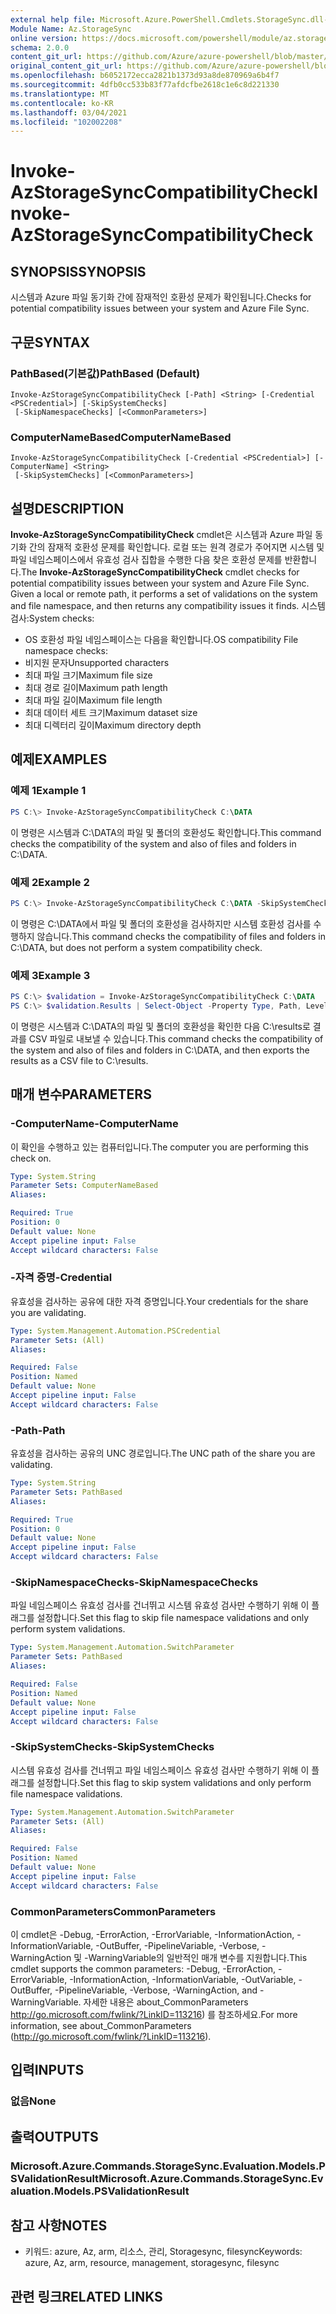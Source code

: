 ```yaml
---
external help file: Microsoft.Azure.PowerShell.Cmdlets.StorageSync.dll-Help.xml
Module Name: Az.StorageSync
online version: https://docs.microsoft.com/powershell/module/az.storagesync/invoke-azstoragesynccompatibilitycheck
schema: 2.0.0
content_git_url: https://github.com/Azure/azure-powershell/blob/master/src/StorageSync/StorageSync/help/Invoke-AzStorageSyncCompatibilityCheck.md
original_content_git_url: https://github.com/Azure/azure-powershell/blob/master/src/StorageSync/StorageSync/help/Invoke-AzStorageSyncCompatibilityCheck.md
ms.openlocfilehash: b6052172ecca2821b1373d93a8de870969a6b4f7
ms.sourcegitcommit: 4dfb0cc533b83f77afdcfbe2618c1e6c8d221330
ms.translationtype: MT
ms.contentlocale: ko-KR
ms.lasthandoff: 03/04/2021
ms.locfileid: "102002208"
---
```

# <span data-ttu-id="a348d-101">Invoke-AzStorageSyncCompatibilityCheck</span><span class="sxs-lookup"><span data-stu-id="a348d-101">Invoke-AzStorageSyncCompatibilityCheck</span></span>

## <span data-ttu-id="a348d-102">SYNOPSIS</span><span class="sxs-lookup"><span data-stu-id="a348d-102">SYNOPSIS</span></span>
<span data-ttu-id="a348d-103">시스템과 Azure 파일 동기화 간에 잠재적인 호환성 문제가 확인됩니다.</span><span class="sxs-lookup"><span data-stu-id="a348d-103">Checks for potential compatibility issues between your system and Azure File Sync.</span></span>

## <span data-ttu-id="a348d-104">구문</span><span class="sxs-lookup"><span data-stu-id="a348d-104">SYNTAX</span></span>

### <span data-ttu-id="a348d-105">PathBased(기본값)</span><span class="sxs-lookup"><span data-stu-id="a348d-105">PathBased (Default)</span></span>
```
Invoke-AzStorageSyncCompatibilityCheck [-Path] <String> [-Credential <PSCredential>] [-SkipSystemChecks]
 [-SkipNamespaceChecks] [<CommonParameters>]
```

### <span data-ttu-id="a348d-106">ComputerNameBased</span><span class="sxs-lookup"><span data-stu-id="a348d-106">ComputerNameBased</span></span>
```
Invoke-AzStorageSyncCompatibilityCheck [-Credential <PSCredential>] [-ComputerName] <String>
 [-SkipSystemChecks] [<CommonParameters>]
```

## <span data-ttu-id="a348d-107">설명</span><span class="sxs-lookup"><span data-stu-id="a348d-107">DESCRIPTION</span></span>
<span data-ttu-id="a348d-108">**Invoke-AzStorageSyncCompatibilityCheck** cmdlet은 시스템과 Azure 파일 동기화 간의 잠재적 호환성 문제를 확인합니다. 로컬 또는 원격 경로가 주어지면 시스템 및 파일 네임스페이스에서 유효성 검사 집합을 수행한 다음 찾은 호환성 문제를 반환합니다.</span><span class="sxs-lookup"><span data-stu-id="a348d-108">The **Invoke-AzStorageSyncCompatibilityCheck** cmdlet checks for potential compatibility issues between your system and Azure File Sync. Given a local or remote path, it performs a set of validations on the system and file namespace, and then returns any compatibility issues it finds.</span></span>
<span data-ttu-id="a348d-109">시스템 검사:</span><span class="sxs-lookup"><span data-stu-id="a348d-109">System checks:</span></span>
- <span data-ttu-id="a348d-110">OS 호환성 파일 네임스페이스는 다음을 확인합니다.</span><span class="sxs-lookup"><span data-stu-id="a348d-110">OS compatibility File namespace checks:</span></span>
- <span data-ttu-id="a348d-111">비지원 문자</span><span class="sxs-lookup"><span data-stu-id="a348d-111">Unsupported characters</span></span>
- <span data-ttu-id="a348d-112">최대 파일 크기</span><span class="sxs-lookup"><span data-stu-id="a348d-112">Maximum file size</span></span>
- <span data-ttu-id="a348d-113">최대 경로 길이</span><span class="sxs-lookup"><span data-stu-id="a348d-113">Maximum path length</span></span>
- <span data-ttu-id="a348d-114">최대 파일 길이</span><span class="sxs-lookup"><span data-stu-id="a348d-114">Maximum file length</span></span>
- <span data-ttu-id="a348d-115">최대 데이터 세트 크기</span><span class="sxs-lookup"><span data-stu-id="a348d-115">Maximum dataset size</span></span>
- <span data-ttu-id="a348d-116">최대 디렉터리 깊이</span><span class="sxs-lookup"><span data-stu-id="a348d-116">Maximum directory depth</span></span>

## <span data-ttu-id="a348d-117">예제</span><span class="sxs-lookup"><span data-stu-id="a348d-117">EXAMPLES</span></span>

### <span data-ttu-id="a348d-118">예제 1</span><span class="sxs-lookup"><span data-stu-id="a348d-118">Example 1</span></span>
```powershell
PS C:\> Invoke-AzStorageSyncCompatibilityCheck C:\DATA
```

<span data-ttu-id="a348d-119">이 명령은 시스템과 C:\DATA의 파일 및 폴더의 호환성도 확인합니다.</span><span class="sxs-lookup"><span data-stu-id="a348d-119">This command checks the compatibility of the system and also of files and folders in C:\DATA.</span></span>

### <span data-ttu-id="a348d-120">예제 2</span><span class="sxs-lookup"><span data-stu-id="a348d-120">Example 2</span></span>
```powershell
PS C:\> Invoke-AzStorageSyncCompatibilityCheck C:\DATA -SkipSystemChecks
```

<span data-ttu-id="a348d-121">이 명령은 C:\DATA에서 파일 및 폴더의 호환성을 검사하지만 시스템 호환성 검사를 수행하지 않습니다.</span><span class="sxs-lookup"><span data-stu-id="a348d-121">This command checks the compatibility of files and folders in C:\DATA, but does not perform a system compatibility check.</span></span>

### <span data-ttu-id="a348d-122">예제 3</span><span class="sxs-lookup"><span data-stu-id="a348d-122">Example 3</span></span>
```powershell
PS C:\> $validation = Invoke-AzStorageSyncCompatibilityCheck C:\DATA
PS C:\> $validation.Results | Select-Object -Property Type, Path, Level, Description, Result | Export-Csv -Path C:\results.csv -Encoding utf8
```

<span data-ttu-id="a348d-123">이 명령은 시스템과 C:\DATA의 파일 및 폴더의 호환성을 확인한 다음 C:\results로 결과를 CSV 파일로 내보낼 수 있습니다.</span><span class="sxs-lookup"><span data-stu-id="a348d-123">This command checks the compatibility of the system and also of files and folders in C:\DATA, and then exports the results as a CSV file to C:\results.</span></span>

## <span data-ttu-id="a348d-124">매개 변수</span><span class="sxs-lookup"><span data-stu-id="a348d-124">PARAMETERS</span></span>

### <span data-ttu-id="a348d-125">-ComputerName</span><span class="sxs-lookup"><span data-stu-id="a348d-125">-ComputerName</span></span>
<span data-ttu-id="a348d-126">이 확인을 수행하고 있는 컴퓨터입니다.</span><span class="sxs-lookup"><span data-stu-id="a348d-126">The computer you are performing this check on.</span></span>

```yaml
Type: System.String
Parameter Sets: ComputerNameBased
Aliases:

Required: True
Position: 0
Default value: None
Accept pipeline input: False
Accept wildcard characters: False
```

### <span data-ttu-id="a348d-127">-자격 증명</span><span class="sxs-lookup"><span data-stu-id="a348d-127">-Credential</span></span>
<span data-ttu-id="a348d-128">유효성을 검사하는 공유에 대한 자격 증명입니다.</span><span class="sxs-lookup"><span data-stu-id="a348d-128">Your credentials for the share you are validating.</span></span>

```yaml
Type: System.Management.Automation.PSCredential
Parameter Sets: (All)
Aliases:

Required: False
Position: Named
Default value: None
Accept pipeline input: False
Accept wildcard characters: False
```

### <span data-ttu-id="a348d-129">-Path</span><span class="sxs-lookup"><span data-stu-id="a348d-129">-Path</span></span>
<span data-ttu-id="a348d-130">유효성을 검사하는 공유의 UNC 경로입니다.</span><span class="sxs-lookup"><span data-stu-id="a348d-130">The UNC path of the share you are validating.</span></span>

```yaml
Type: System.String
Parameter Sets: PathBased
Aliases:

Required: True
Position: 0
Default value: None
Accept pipeline input: False
Accept wildcard characters: False
```

### <span data-ttu-id="a348d-131">-SkipNamespaceChecks</span><span class="sxs-lookup"><span data-stu-id="a348d-131">-SkipNamespaceChecks</span></span>
<span data-ttu-id="a348d-132">파일 네임스페이스 유효성 검사를 건너뛰고 시스템 유효성 검사만 수행하기 위해 이 플래그를 설정합니다.</span><span class="sxs-lookup"><span data-stu-id="a348d-132">Set this flag to skip file namespace validations and only perform system validations.</span></span>

```yaml
Type: System.Management.Automation.SwitchParameter
Parameter Sets: PathBased
Aliases:

Required: False
Position: Named
Default value: None
Accept pipeline input: False
Accept wildcard characters: False
```

### <span data-ttu-id="a348d-133">-SkipSystemChecks</span><span class="sxs-lookup"><span data-stu-id="a348d-133">-SkipSystemChecks</span></span>
<span data-ttu-id="a348d-134">시스템 유효성 검사를 건너뛰고 파일 네임스페이스 유효성 검사만 수행하기 위해 이 플래그를 설정합니다.</span><span class="sxs-lookup"><span data-stu-id="a348d-134">Set this flag to skip system validations and only perform file namespace validations.</span></span>

```yaml
Type: System.Management.Automation.SwitchParameter
Parameter Sets: (All)
Aliases:

Required: False
Position: Named
Default value: None
Accept pipeline input: False
Accept wildcard characters: False
```

### <span data-ttu-id="a348d-135">CommonParameters</span><span class="sxs-lookup"><span data-stu-id="a348d-135">CommonParameters</span></span>
<span data-ttu-id="a348d-136">이 cmdlet은 -Debug, -ErrorAction, -ErrorVariable, -InformationAction, -InformationVariable, -OutBuffer, -PipelineVariable, -Verbose, -WarningAction 및 -WarningVariable의 일반적인 매개 변수를 지원합니다.</span><span class="sxs-lookup"><span data-stu-id="a348d-136">This cmdlet supports the common parameters: -Debug, -ErrorAction, -ErrorVariable, -InformationAction, -InformationVariable, -OutVariable, -OutBuffer, -PipelineVariable, -Verbose, -WarningAction, and -WarningVariable.</span></span> <span data-ttu-id="a348d-137">자세한 내용은 about_CommonParameters http://go.microsoft.com/fwlink/?LinkID=113216) 를 참조하세요.</span><span class="sxs-lookup"><span data-stu-id="a348d-137">For more information, see about_CommonParameters (http://go.microsoft.com/fwlink/?LinkID=113216).</span></span>

## <span data-ttu-id="a348d-138">입력</span><span class="sxs-lookup"><span data-stu-id="a348d-138">INPUTS</span></span>

### <span data-ttu-id="a348d-139">없음</span><span class="sxs-lookup"><span data-stu-id="a348d-139">None</span></span>

## <span data-ttu-id="a348d-140">출력</span><span class="sxs-lookup"><span data-stu-id="a348d-140">OUTPUTS</span></span>

### <span data-ttu-id="a348d-141">Microsoft.Azure.Commands.StorageSync.Evaluation.Models.PSValidationResult</span><span class="sxs-lookup"><span data-stu-id="a348d-141">Microsoft.Azure.Commands.StorageSync.Evaluation.Models.PSValidationResult</span></span>

## <span data-ttu-id="a348d-142">참고 사항</span><span class="sxs-lookup"><span data-stu-id="a348d-142">NOTES</span></span>
* <span data-ttu-id="a348d-143">키워드: azure, Az, arm, 리소스, 관리, Storagesync, filesync</span><span class="sxs-lookup"><span data-stu-id="a348d-143">Keywords: azure, Az, arm, resource, management, storagesync, filesync</span></span>

## <span data-ttu-id="a348d-144">관련 링크</span><span class="sxs-lookup"><span data-stu-id="a348d-144">RELATED LINKS</span></span>
